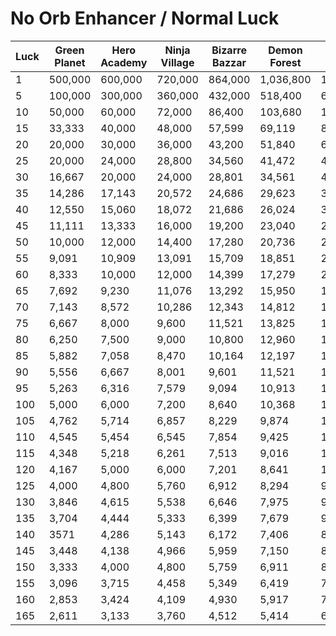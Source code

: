 # No Orb Enhancer / Normal Luck
| Luck | Green Planet | Hero Academy | Ninja Village | Bizarre Bazzar | Demon Forest | Cursed City | Spirit Town | Land of Ants | Sawblade City | Land of Giants | Marine Fortness | Virtual Palace | New World A | New World B |
|------|--------------|--------------|---------------|----------------|--------------|-------------|-------------|--------------|---------------|-----------------|------------------|-----------------|-------------|-------------|
| 1    | 500,000      | 600,000      | 720,000       | 864,000        | 1,036,800    | 1,244,160   | 1,492,992   | 1,791,590    | 2,149,908     | 2,579,890       | 3,095,868        | 3,715,041       | 4,458,049   | 5,349,659   |
| 5    | 100,000      | 300,000      | 360,000       | 432,000        | 518,400      | 622,080     | 746,496     | 895,795      | 1,074,954     | 1,151,934       | 1,247,511        | 743,008         | ?           | ?           |
| 10   | 50,000       | 60,000       | 72,000        | 86,400         | 103,680      | 124,416     | 149,299     | 179,159      | 214,990       | 238,595         | 281,722          | 371,504         | ?           | ?           |
| 15   | 33,333       | 40,000       | 48,000        | 57,599         | 69,119       | 82,943      | 99,532      | 119,438      | 143,326       | 171,991         | 206,389          | 247,667         | ?           | ?           |
| 20   | 20,000       | 30,000       | 36,000        | 43,200         | 51,840       | 62,208      | 74,650      | 89,580       | 107,495       | 128,995         | 154,793          | 185,752         | ?           | ?           |
| 25   | 20,000       | 24,000       | 28,800        | 34,560         | 41,472       | 49,766      | 59,720      | 71,664       | 85,996        | 103,196         | 123,835          | 148,602         | ?           | ?           |
| 30   | 16,667       | 20,000       | 24,000        | 28,801         | 34,561       | 41,473      | 49,767      | 59,721       | 71,665        | 85,998          | 103,198          | 123,837         | ?           | ?           |
| 35   | 14,286       | 17,143       | 20,572        | 24,686         | 29,623       | 35,548      | 42,658      | 51,189       | 61,427        | 73,713          | 88,455           | 106,146         | ?           | ?           |
| 40   | 12,550       | 15,060       | 18,072        | 21,686         | 26,024       | 31,228      | 37,474      | 44,969       | 53,963        | 64,755          | 77,706           | 93,248          | ?           | ?           |
| 45   | 11,111       | 13,333       | 16,000        | 19,200         | 23,040       | 27,648      | 33,177      | 39,813       | 47,775        | 57,330          | 68,796           | 82,556          | ?           | ?           |
| 50   | 10,000       | 12,000       | 14,400        | 17,280         | 20,736       | 24,883      | 29,860      | 35,832       | 42,998        | 51,598          | 61,917           | 74,301          | ?           | ?           |
| 55   | 9,091        | 10,909       | 13,091        | 15,709         | 18,851       | 22,621      | 27,146      | 32,575       | 39,090        | 46,908          | 56,289           | 67,547          | ?           | ?           |
| 60   | 8,333        | 10,000       | 12,000        | 14,399         | 17,279       | 20,735      | 24,882      | 29,859       | 35,830        | 42,996          | 51,596           | 61,915          | ?           | ?           |
| 65   | 7,692        | 9,230        | 11,076        | 13,292         | 15,950       | 19,140      | 22,968      | 27,562       | 33,074        | 39,689          | 47,627           | 57,152          | ?           | ?           |
| 70   | 7,143        | 8,572        | 10,286        | 12,343         | 14,812       | 17,774      | 21,329      | 25,595       | 30,714        | 36,856          | 44,228           | 53,073          | ?           | ?           |
| 75   | 6,667        | 8,000        | 9,600         | 11,521         | 13,825       | 16,590      | 19,908      | 23,889       | 28,667        | 34,400          | 41,280           | 49,536          | ?           | ?           |
| 80   | 6,250        | 7,500        | 9,000         | 10,800         | 12,960       | 15,552      | 18,662      | 22,395       | 26,874        | 32,249          | 38,698           | 46,438          | ?           | ?           |
| 85   | 5,882        | 7,058        | 8,470         | 10,164         |  12,197      | 14,636      | 17,564      | 21,076       | 25,292        | 30,350          | 36,420           | 43,704          | ?           | ?           |
| 90   | 5,556        | 6,667        | 8,001         | 9,601          | 11,521       | 13,825      | 16,590      | 19,908       | 23,890        | 28,668          | 34,401           | 41,282          | ?           | ?           |
| 95   | 5,263        | 6,316        | 7,579         | 9,094          | 10,913       | 13,096      | 15,715      | 18,858       | 22,630        | 27,156          | 32,587           | 39,105          | ?           | ?           |
| 100  | 5,000        | 6,000        | 7,200         | 8,640          | 10,368       | 12,442      | 14,930      | 17,916       | 21,499        | 25,799          | 30,959           | 37,150          | ?           | ?           |
| 105  | 4,762        | 5,714        | 6,857         | 8,229          | 9,874        | 11,849      | 14,219      | 17,063       | 20,476        | 24,571          | 29,485           | 35,382          | ?           | ?           |
| 110  | 4,545        | 5,454        | 6,545         | 7,854          | 9,425        | 11,309      | 13,571      | 16,286       | 19,543        | 23,451          | 28,141           | 33,770          | ?           | ?           |
| 115  | 4,348        | 5,218        | 6,261         | 7,513          | 9,016        | 10,819      | 12,983      | 15,580       | 18,696        | 22,435          | 26,922           | 32,306          | ?           | ?           |
| 120  | 4,167        | 5,000        | 6,000         | 7,201          | 8,641        | 10,369      | 12,443      | 14,931       | 17,917        | 21,501          | 25,801           | 30,961          | ?           | ?           |
| 125  | 4,000        | 4,800        | 5,760         | 6,912          | 8,294        | 9,953       | 11,944      | 14,333       | 17,199        | 20,637          | 24,764           | 29,720          | ?           | ?           |
| 130  | 3,846        | 4,615        | 5,538         | 6,646          | 7,975        | 9,570       | 11,484      | 13,780       | 16,536        | 19,844          | 23,812           | 28,575          | ?           | ?           |
| 135  | 3,704        | 4,444        | 5,333         | 6,399          | 7,679        | 9,215       | 11,058      | 13,270       | 15,924        | 19,108          | 22,930           | 27,516          | ?           | ?           |
| 140  | 3571         | 4,286        | 5,143        | 6,172           | 7,406        | 8,887       | 10,665      | 12,798       | 15,358        | 18,429          | 22,115           | 26,538          | ?           | ?           |
| 145  | 3,448        | 4,138        | 4,966         | 5,959          | 7,150        | 8,581       | 10,297      | 12,356       | 14,827        | 17,793          | 21,351           | 25,621          | ?           | ?           |
| 150  | 3,333        | 4,000        | 4,800         | 5,759          | 6,911        | 8,294       | 9,952       | 11,943       | 14,331        | 17,198          | 20,637           | 24,764          | ?           | ?           |
| 155  | 3,096        | 3,715        | 4,458         | 5,349          | 6,419        | 7,703       | 9,243       | 11,092       | 13,310        | 15,972          | 19,167           | 23,000          | ?           | ?           |
| 160  | 2,853        | 3,424        | 4,109         | 4,930          | 5,917        | 7,100       | 8,520       | 10,224       | 12,269        | 14,722          | 17,667           | 21,200          | ?           | ?           |
| 165  | 2,611        | 3,133        | 3,760         | 4,512          | 5,414        | 6,497       | 7,796       | 9,356        | 11,227        | 13,472          | 16,167           | 19,400          | ?           | ?           |

